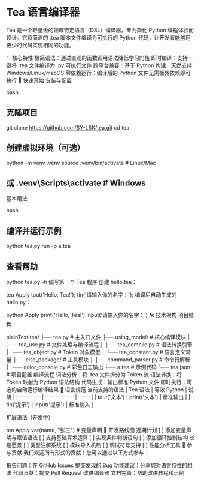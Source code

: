 # Tea 语言编译器
Tea 是一个轻量级的领域特定语言（DSL）编译器，专为简化 Python 编程体验而设计。它将简洁的 .tea 脚本文件编译为可执行的 Python 代码，让开发者能够用更少的代码实现相同的功能。

✨ 核心特性
极简语法：通过直观的函数调用语法降低学习门槛
即时编译：支持一键将 .tea 文件编译为 .py 可执行文件
跨平台兼容：基于 Python 构建，天然支持 Windows/Linux/macOS
零依赖运行：编译后的 Python 文件无需额外依赖即可执行
🚀 快速开始
安装与配置

bash
## 克隆项目
git clone https://github.com/SY-LSK/tea.git
cd tea

## 创建虚拟环境（可选）
python -m venv .venv
source .venv/bin/activate  # Linux/Mac
## 或 .venv\Scripts\activate  # Windows
基本用法

bash
## 编译并运行示例
python tea.py run -p a.tea

## 查看帮助
python tea.py -h
编写第一个 Tea 程序
创建 hello.tea：


tea
Apply
tout('Hello, Tea!');
tin('请输入你的名字：');
编译后自动生成的 hello.py：


python
Apply
print('Hello, Tea!')
input('请输入你的名字：')
🛠️ 技术架构
项目结构

plainText
tea/
├── tea.py              # 主入口文件
├── using_model/        # 核心编译模块
│   ├── tea_use.py      # 文件处理与编译流程
│   ├── tea_compile.py  # 语法转换引擎
│   ├── tea_object.py   # Token 对象模型
│   └── tea_constant.py # 语言定义常量
├── else_package/       # 工具模块
│   ├── command_parser.py  # 命令行解析
│   └── color_console.py   # 彩色日志输出
├── a.tea               # 示例代码
└── tea.json            # 项目配置
编译流程
词法分析：将 .tea 文件拆分为 Token 流
语法转换：将 Token 映射为 Python 语法结构
代码生成：输出标准 Python 文件
即时执行：可选的自动运行编译结果
📖 语言规范
当前支持的语法
| Tea 语法 | 等效 Python | 说明 | |----------|-------------|------| | tout('文本') | print('文本') | 标准输出 | | tin('提示') | input('提示') | 标准输入 |

扩展语法（开发中）

tea
Apply
var(name, "张三")  # 变量声明
🎯 开发路线图
近期计划
[ ] 添加变量声明与赋值语法
[ ] 支持基础算术运算
[ ] 实现条件判断语句
[ ] 添加循环控制结构
长期愿景
[ ] 类型注解系统
[ ] 模块导入机制
[ ] 调试符号支持
[ ] 性能分析工具
🤝 参与贡献
我们欢迎所有形式的贡献！您可以通过以下方式参与：

报告问题：在 GitHub Issues 提交发现的 Bug
功能建议：分享您对语言特性的想法
代码贡献：提交 Pull Request 改进编译器
文档完善：帮助改进教程和示例
